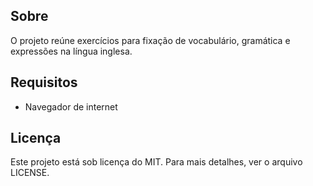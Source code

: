 ## Sobre
O projeto reúne exercícios para fixação de vocabulário, gramática e expressões na língua inglesa.

## Requisitos
* Navegador de internet

## Licença
Este projeto está sob licença do MIT. Para mais detalhes, ver o arquivo LICENSE.

